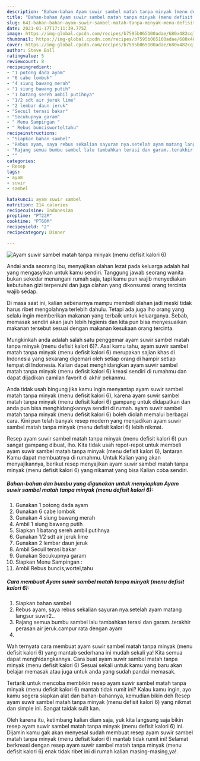 ```yaml
---
description: "Bahan-bahan Ayam suwir sambel matah tanpa minyak (menu defisit kalori 6) yang enak dan Mudah Dibuat"
title: "Bahan-bahan Ayam suwir sambel matah tanpa minyak (menu defisit kalori 6) yang enak dan Mudah Dibuat"
slug: 641-bahan-bahan-ayam-suwir-sambel-matah-tanpa-minyak-menu-defisit-kalori-6-yang-enak-dan-mudah-dibuat
date: 2021-01-17T17:11:39.775Z
image: https://img-global.cpcdn.com/recipes/b7595b065100adae/680x482cq70/ayam-suwir-sambel-matah-tanpa-minyak-menu-defisit-kalori-6-foto-resep-utama.jpg
thumbnail: https://img-global.cpcdn.com/recipes/b7595b065100adae/680x482cq70/ayam-suwir-sambel-matah-tanpa-minyak-menu-defisit-kalori-6-foto-resep-utama.jpg
cover: https://img-global.cpcdn.com/recipes/b7595b065100adae/680x482cq70/ayam-suwir-sambel-matah-tanpa-minyak-menu-defisit-kalori-6-foto-resep-utama.jpg
author: Steve Ball
ratingvalue: 5
reviewcount: 8
recipeingredient:
- "1 potong dada ayam"
- "6 cabe lombok"
- "4 siung bawang merah"
- "1 siung bawang putih"
- "1 batang sereh ambil putihnya"
- "1/2 sdt air jeruk lime"
- "2 lembar daun jeruk"
- "Secuil terasi bakar"
- "Secukupnya garam"
- " Menu Sampingan "
- " Rebus buncisworteltahu"
recipeinstructions:
- "Siapkan bahan sambel"
- "Rebus ayam, saya rebus sekalian sayuran nya.setelah ayam matang langsur suwir2.."
- "Rajang semua bumbu sambel lalu tambahkan terasi dan garam..terakhir perasan air jeruk.campur rata dengan ayam"
- ""
categories:
- Resep
tags:
- ayam
- suwir
- sambel

katakunci: ayam suwir sambel 
nutrition: 214 calories
recipecuisine: Indonesian
preptime: "PT22M"
cooktime: "PT60M"
recipeyield: "2"
recipecategory: Dinner

---
```



![Ayam suwir sambel matah tanpa minyak (menu defisit kalori 6)](https://img-global.cpcdn.com/recipes/b7595b065100adae/680x482cq70/ayam-suwir-sambel-matah-tanpa-minyak-menu-defisit-kalori-6-foto-resep-utama.jpg)

Andai anda seorang ibu, menyajikan olahan lezat pada keluarga adalah hal yang mengasyikan untuk kamu sendiri. Tanggung jawab seorang  wanita bukan sekedar menangani rumah saja, tapi kamu pun wajib menyediakan kebutuhan gizi terpenuhi dan juga olahan yang dikonsumsi orang tercinta wajib sedap.

Di masa  saat ini, kalian sebenarnya mampu membeli olahan jadi meski tidak harus ribet mengolahnya terlebih dahulu. Tetapi ada juga lho orang yang selalu ingin memberikan makanan yang terbaik untuk keluarganya. Sebab, memasak sendiri akan jauh lebih higienis dan kita pun bisa menyesuaikan makanan tersebut sesuai dengan makanan kesukaan orang tercinta. 



Mungkinkah anda adalah salah satu penggemar ayam suwir sambel matah tanpa minyak (menu defisit kalori 6)?. Asal kamu tahu, ayam suwir sambel matah tanpa minyak (menu defisit kalori 6) merupakan sajian khas di Indonesia yang sekarang digemari oleh setiap orang di hampir setiap tempat di Indonesia. Kalian dapat menghidangkan ayam suwir sambel matah tanpa minyak (menu defisit kalori 6) kreasi sendiri di rumahmu dan dapat dijadikan camilan favorit di akhir pekanmu.

Anda tidak usah bingung jika kamu ingin menyantap ayam suwir sambel matah tanpa minyak (menu defisit kalori 6), karena ayam suwir sambel matah tanpa minyak (menu defisit kalori 6) gampang untuk didapatkan dan anda pun bisa menghidangkannya sendiri di rumah. ayam suwir sambel matah tanpa minyak (menu defisit kalori 6) boleh diolah memalui berbagai cara. Kini pun telah banyak resep modern yang menjadikan ayam suwir sambel matah tanpa minyak (menu defisit kalori 6) lebih nikmat.

Resep ayam suwir sambel matah tanpa minyak (menu defisit kalori 6) pun sangat gampang dibuat, lho. Kita tidak usah repot-repot untuk membeli ayam suwir sambel matah tanpa minyak (menu defisit kalori 6), lantaran Kamu dapat membuatnya di rumahmu. Untuk Kalian yang akan menyajikannya, berikut resep menyajikan ayam suwir sambel matah tanpa minyak (menu defisit kalori 6) yang nikamat yang bisa Kalian coba sendiri.

<!--inarticleads1-->

##### Bahan-bahan dan bumbu yang digunakan untuk menyiapkan Ayam suwir sambel matah tanpa minyak (menu defisit kalori 6):

1. Gunakan 1 potong dada ayam
1. Gunakan 6 cabe lombok
1. Gunakan 4 siung bawang merah
1. Ambil 1 siung bawang putih
1. Siapkan 1 batang sereh ambil putihnya
1. Gunakan 1/2 sdt air jeruk lime
1. Gunakan 2 lembar daun jeruk
1. Ambil Secuil terasi bakar
1. Gunakan Secukupnya garam
1. Siapkan  Menu Sampingan :
1. Ambil  Rebus buncis,wortel,tahu




<!--inarticleads2-->

##### Cara membuat Ayam suwir sambel matah tanpa minyak (menu defisit kalori 6):

1. Siapkan bahan sambel
1. Rebus ayam, saya rebus sekalian sayuran nya.setelah ayam matang langsur suwir2..
1. Rajang semua bumbu sambel lalu tambahkan terasi dan garam..terakhir perasan air jeruk.campur rata dengan ayam
1. 




Wah ternyata cara membuat ayam suwir sambel matah tanpa minyak (menu defisit kalori 6) yang mantab sederhana ini mudah sekali ya! Kita semua dapat menghidangkannya. Cara buat ayam suwir sambel matah tanpa minyak (menu defisit kalori 6) Sesuai sekali untuk kamu yang baru akan belajar memasak atau juga untuk anda yang sudah pandai memasak.

Tertarik untuk mencoba membikin resep ayam suwir sambel matah tanpa minyak (menu defisit kalori 6) mantab tidak rumit ini? Kalau kamu ingin, ayo kamu segera siapkan alat dan bahan-bahannya, kemudian bikin deh Resep ayam suwir sambel matah tanpa minyak (menu defisit kalori 6) yang nikmat dan simple ini. Sangat taidak sulit kan. 

Oleh karena itu, ketimbang kalian diam saja, yuk kita langsung saja bikin resep ayam suwir sambel matah tanpa minyak (menu defisit kalori 6) ini. Dijamin kamu gak akan menyesal sudah membuat resep ayam suwir sambel matah tanpa minyak (menu defisit kalori 6) mantab tidak rumit ini! Selamat berkreasi dengan resep ayam suwir sambel matah tanpa minyak (menu defisit kalori 6) enak tidak ribet ini di rumah kalian masing-masing,ya!.

